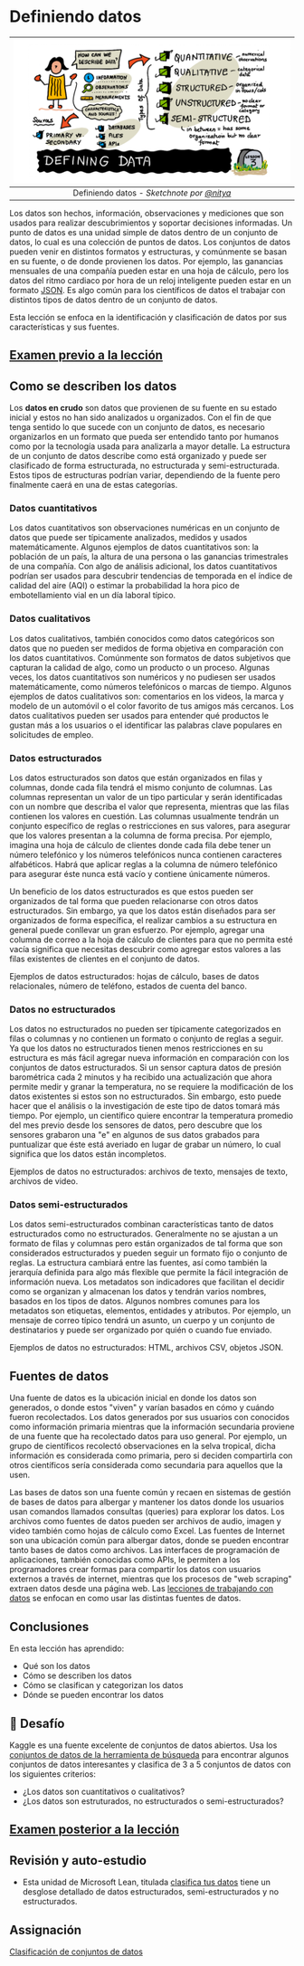 # Definiendo datos

|![ Sketchnote por [(@sketchthedocs)](https://sketchthedocs.dev) ](../../../sketchnotes/03-DefiningData.png)|
|:---:|
|Definiendo datos - _Sketchnote por [@nitya](https://twitter.com/nitya)_ |

Los datos son hechos, información, observaciones y mediciones que son usados para realizar descubrimientos y soportar decisiones informadas. Un punto de datos es una unidad simple de datos dentro de un conjunto de datos, lo cual es una colección de puntos de datos. Los conjuntos de datos pueden venir en distintos formatos y estructuras, y comúnmente se basan en su fuente, o de donde provienen los datos. Por ejemplo, las ganancias mensuales de una compañía pueden estar en una hoja de cálculo, pero los datos del  ritmo cardiaco por hora de un reloj inteligente pueden estar en un formato [JSON](https://stackoverflow.com/a/383699). Es algo común para los científicos de datos el trabajar con distintos tipos de datos dentro de un conjunto de datos.

Esta lección se enfoca en la identificación y clasificación de datos por sus características y sus fuentes.

## [Examen previo a la lección](https://red-water-0103e7a0f.azurestaticapps.net/quiz/4)
## Como se describen los datos
Los **datos en crudo** son datos que provienen de su fuente en su estado inicial y estos no han sido analizados u organizados. Con el fin de que tenga sentido lo que sucede con un conjunto de datos, es necesario organizarlos en un formato que pueda ser entendido tanto por humanos como por la tecnología usada para analizarla a mayor detalle. La estructura de un conjunto de datos describe como está organizado y puede ser clasificado de forma estructurada, no estructurada y semi-estructurada. Estos tipos de estructuras podrían variar, dependiendo de la fuente pero finalmente caerá en una de estas categorías.
### Datos cuantitativos
Los datos cuantitativos son observaciones numéricas en un conjunto de datos que puede ser típicamente analizados, medidos y usados matemáticamente. Algunos ejemplos de datos cuantitativos son: la población de un país, la altura de una persona o las ganancias trimestrales de una compañía. Con algo de análisis adicional, los datos cuantitativos podrían ser usados para descubrir tendencias de temporada en el índice de calidad del aire (AQI) o estimar la probabilidad la hora pico de embotellamiento vial en un día laboral típico.

### Datos cualitativos
Los datos cualitativos, también conocidos como datos categóricos son datos que no pueden ser medidos de forma objetiva en comparación con los datos cuantitativos. Comúnmente son formatos de datos subjetivos que capturan la calidad de algo, como un producto o un proceso. Algunas veces, los datos cuantitativos son numéricos y no pudiesen ser usados matemáticamente, como números telefónicos o marcas de tiempo. Algunos ejemplos de datos cualitativos son: comentarios en los videos, la marca y modelo de un automóvil o el color favorito de tus amigos más cercanos. Los datos cualitativos pueden ser usados para entender qué productos le gustan más a los usuarios o el identificar las palabras clave populares en solicitudes de empleo.

### Datos estructurados
Los datos estructurados son datos que están organizados en filas y columnas, donde cada fila tendrá el mismo conjunto de columnas. Las columnas representan un valor de un tipo particular y serán identificadas con un nombre que describa el valor que representa, mientras que las filas contienen los valores en cuestión. Las columnas usualmente tendrán un conjunto específico de reglas o restricciones en sus valores, para asegurar que los valores presentan a la columna de forma precisa. Por ejemplo, imagina una hoja de cálculo de clientes donde cada fila debe tener un número telefónico y los números telefónicos nunca contienen caracteres alfabéticos. Habrá que aplicar reglas a la columna de número telefónico para asegurar éste nunca está vacío y contiene únicamente números.

Un beneficio de los datos estructurados es que estos pueden ser organizados de tal forma que pueden relacionarse con otros datos estructurados. Sin embargo, ya que los datos están diseñados para ser organizados de forma específica, el realizar cambios a su estructura en general puede conllevar un gran esfuerzo. Por ejemplo, agregar una columna de correo a la hoja de cálculo de clientes para que no permita esté vacía significa que necesitas descubrir como agregar estos valores a las filas existentes de clientes en el conjunto de datos.

Ejemplos de datos estructurados: hojas de cálculo, bases de datos relacionales, número de teléfono, estados de cuenta del banco.

### Datos no estructurados
Los datos no estructurados no pueden ser típicamente categorizados en filas o columnas y no contienen un formato o conjunto de reglas a seguir. Ya que los datos no estructurados tienen menos restricciones en su estructura es más fácil agregar nueva información en comparación con los conjuntos de datos estructurados. Si un sensor captura datos de presión barométrica cada 2 minutos y ha recibido una actualización que ahora permite medir y granar la temperatura, no se requiere la modificación de los datos existentes si estos son no estructurados. Sin embargo, esto puede hacer que el análisis o la investigación de este tipo de datos tomará más tiempo. Por ejemplo, un científico quiere encontrar la temperatura promedio del mes previo desde los sensores de datos, pero descubre que los sensores grabaron una "e" en algunos de sus datos grabados para puntualizar que éste está averiado en lugar de grabar un número, lo cual significa que los datos están incompletos.

Ejemplos de datos no estructurados: archivos de texto, mensajes de texto, archivos de video.

### Datos semi-estructurados
Los datos semi-estructurados combinan características tanto de datos estructurados como no estructurados. Generalmente no se ajustan a un formato de filas y columnas pero están organizados de tal forma que son considerados estructurados y pueden seguir un formato fijo o conjunto de reglas. La estructura cambiará entre las fuentes, así como también la jerarquía definida para algo más flexible que permite la fácil integración de información nueva. Los metadatos son indicadores que facilitan el decidir como se organizan y almacenan los datos y tendrán varios nombres, basados en los tipos de datos. Algunos nombres comunes para los metadatos son etiquetas, elementos, entidades y atributos. Por ejemplo, un mensaje de correo típico tendrá un asunto, un cuerpo y un conjunto de destinatarios y puede ser organizado por quién o cuando fue enviado.

Ejemplos de datos no estructurados: HTML, archivos CSV, objetos JSON.

## Fuentes de datos 

Una fuente de datos es la ubicación inicial en donde los datos son generados, o donde estos "viven" y varían basados en cómo y cuándo fueron recolectados. Los datos generados por sus usuarios con conocidos como información primaria mientras que la información secundaria proviene de una fuente que ha recolectado datos para uso general. Por ejemplo, un grupo de científicos recolectó observaciones en la selva tropical, dicha información es considerada como primaria, pero si deciden compartirla con otros científicos sería considerada como secundaria para aquellos que la usen.

Las bases de datos son una fuente común y recaen en sistemas de gestión de bases de datos para albergar y mantener los datos donde los usuarios usan comandos llamados consultas (queries) para explorar los datos. Los archivos como fuentes de datos pueden ser archivos de audio, imagen y video también como hojas de cálculo como Excel. Las fuentes de Internet son una ubicación común para albergar datos, donde se pueden encontrar tanto bases de datos como archivos. Las interfaces de programación de aplicaciones, también conocidas como APIs, le permiten a los programadores crear formas para compartir los datos con usuarios externos a través de internet, mientras que los procesos de "web scraping" extraen datos desde una página web. Las [lecciones de trabajando con datos](/2-Working-With-Data) se enfocan en como usar las distintas fuentes de datos.

## Conclusiones

En esta lección has aprendido:

- Qué son los datos
- Cómo se describen los datos
- Cómo se clasifican y categorizan los datos
- Dónde se pueden encontrar los datos

## 🚀 Desafío

Kaggle es una fuente excelente de conjuntos de datos abiertos. Usa los [conjuntos de datos de la herramienta de búsqueda](https://www.kaggle.com/datasets) para encontrar algunos conjuntos de datos interesantes y clasifica de 3 a 5 conjuntos de datos con los siguientes criterios:

- ¿Los datos son cuantitativos o cualitativos?
- ¿Los datos son estruturados, no estructurados o semi-estructurados?

## [Examen posterior a la lección](https://red-water-0103e7a0f.azurestaticapps.net/quiz/5)



## Revisión y auto-estudio

- Esta unidad de Microsoft Lean, titulada [clasifica tus datos](https://docs.microsoft.com/en-us/learn/modules/choose-storage-approach-in-azure/2-classify-data) tiene un desglose detallado de datos estructurados, semi-estructurados y no estructurados.

## Assignación

[Clasificación de conjuntos de datos](assignment.md)
